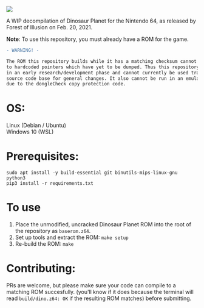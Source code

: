 <img src=https://i.imgur.com/8xvsIyq.png></img>


A WIP decompilation of Dinosaur Planet for the Nintendo 64, as released by Forest of Illusion on Feb. 20, 2021.

<b>Note</b>: To use this repository, you must already have a ROM for the game.

```diff
- WARNING! -

The ROM this repository builds while it has a matching checksum cannot be 'shifted' due
to hardcoded pointers which have yet to be dumped. Thus this repository is currently
in an early research/development phase and cannot currently be used traditionally as a
source code base for general changes. It also cannot be run in an emulator or on console
due to the dongleCheck copy protection code.
```

# OS: 
Linux (Debian / Ubuntu)</br>
Windows 10 (WSL)

# Prerequisites:
`sudo apt install -y build-essential git binutils-mips-linux-gnu python3`</br>
`pip3 install -r requirements.txt`

# To use
1. Place the unmodified, uncracked Dinosaur Planet ROM into the root of the repository as `baserom.z64`.
2. Set up tools and extract the ROM: `make setup`
3. Re-build the ROM: `make`

# Contributing:
PRs are welcome, but please make sure your code can compile to a matching ROM succesfully.
(you'll know if it does because the terminal will read ``build/dino.z64: OK`` if the resulting ROM matches) before submitting.
